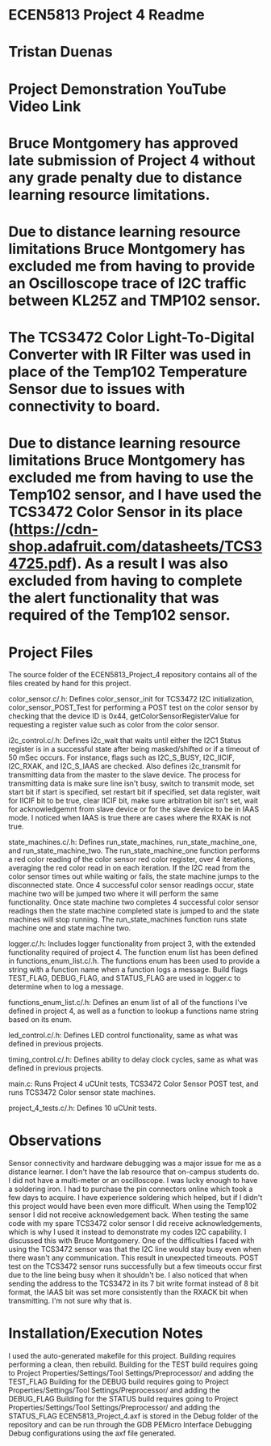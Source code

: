 # ECEN5813 Project 4 Readme
# Tristan Duenas
# Project Demonstration YouTube Video Link 

# Bruce Montgomery has approved late submission of Project 4 without any grade penalty due to distance learning resource limitations.

# Due to distance learning resource limitations Bruce Montgomery has excluded me from having to provide an Oscilloscope trace of I2C traffic between KL25Z and TMP102 sensor.
# The TCS3472 Color Light-To-Digital Converter with IR Filter was used in place of the Temp102 Temperature Sensor due to issues with connectivity to board.
# Due to distance learning resource limitations Bruce Montgomery has excluded me from having to use the Temp102 sensor, and I have used the TCS3472 Color Sensor in its place (https://cdn-shop.adafruit.com/datasheets/TCS34725.pdf). As a result I was also excluded from having to complete the alert functionality that was required of the Temp102 sensor.

# Project Files
The source folder of the ECEN5813_Project_4 repository contains all of the files created by hand for this project.

color_sensor.c/.h: Defines color_sensor_init for TCS3472 I2C initialization, color_sensor_POST_Test for performing a POST test on the color sensor by checking that the device ID is 0x44, getColorSensorRegisterValue for requesting a register value such as color from the color sensor.

i2c_control.c/.h: Defines i2c_wait that waits until either the I2C1 Status register is in a successful state after being masked/shifted or if a timeout of 50 mSec occurs. For instance, flags such as I2C_S_BUSY, I2C_IICIF, I2C_RXAK, and I2C_S_IAAS are checked. Also defines i2c_transmit for transmitting data from the master to the slave device. 
The process for transmitting data is make sure line isn't busy, switch to transmit mode, set start bit if start is specified, set restart bit if specified, set data register, wait for IICIF bit to be true, clear IICIF bit, make sure arbitration bit isn't set, wait for acknowledgemnt from slave device or for the slave device to be in IAAS mode.
I noticed when IAAS is true there are cases where the RXAK is not true.

state_machines.c/.h: Defines run_state_machines, run_state_machine_one, and run_state_machine_two. The run_state_machine_one function performs a red color reading of the color sensor red color register, over 4 iterations, averaging the red color read in on each iteration. 
If the I2C read from the color sensor times out while waiting or fails, the state machine jumps to the disconnected state. Once 4 successful color sensor readings occur, state machine two will be jumped two where it will perform the same functionality. Once state machine two
completes 4 successful color sensor readings then the state machine completed state is jumped to and the state machines will stop running. The run_state_machines function runs state machine one and state machine two.

logger.c/.h: Includes logger functionality from project 3, with the extended functionality required of project 4. 
The function enum list has been defined in functions_enum_list.c/.h. The functions enum has been used to provide a string with a function name when 
a function logs a message. Build flags TEST_FLAG, DEBUG_FLAG, and STATUS_FLAG are used in logger.c to determine when to log a message.

functions_enum_list.c/.h: Defines an enum list of all of the functions I've defined in project 4, as well as a function to lookup a functions name string based on its enum.

led_control.c/.h: Defines LED control functionality, same as what was defined in previous projects.

timing_control.c/.h: Defines ability to delay clock cycles, same as what was defined in previous projects.

main.c: Runs Project 4 uCUnit tests, TCS3472 Color Sensor POST test, and runs TCS3472 Color sensor state machines.

project_4_tests.c/.h: Defines 10 uCUnit tests.

# Observations
Sensor connectivity and hardware debugging was a major issue for me as a distance learner. I don't have the lab resource that on-campus students do. I did not have a multi-meter or an oscilloscope. I was lucky enough to have a soldering iron. 
I had to purchase the pin connectors online which took a few days to acquire. I have experience soldering which helped, but if I didn't this project would have been even more difficult.
When using the Temp102 sensor I did not receive acknowledgement back. When testing the same code with my spare TCS3472 color sensor I did receive acknowledgements, which is why I used it instead to demonstrate my codes I2C capability.
I discussed this with Bruce Montgomery.
One of the difficulties I faced with using the TCS3472 sensor was that the I2C line would stay busy even when there wasn't any communication. This result in unexpected timeouts.
POST test on the TCS3472 sensor runs successfully but a few timeouts occur first due to the line being busy when it shouldn't be.
I also noticed that when sending the address to the TCS3472 in its 7 bit write format instead of 8 bit format, the IAAS bit was set more consistently than the RXACK bit when transmitting. I'm not sure why that is.

# Installation/Execution Notes
I used the auto-generated makefile for this project.
Building requires performing a clean, then rebuild.
Building for the TEST build requires going to Project Properties/Settings/Tool Settings/Preprocessor/ and adding the TEST_FLAG
Building for the DEBUG build requires going to Project Properties/Settings/Tool Settings/Preprocessor/ and adding the DEBUG_FLAG
Building for the STATUS build requires going to Project Properties/Settings/Tool Settings/Preprocessor/ and adding the STATUS_FLAG
ECEN5813_Project_4.axf is stored in the Debug folder of the repository and can be run through the GDB PEMicro Interface Debugging Debug configurations using the axf file generated.


